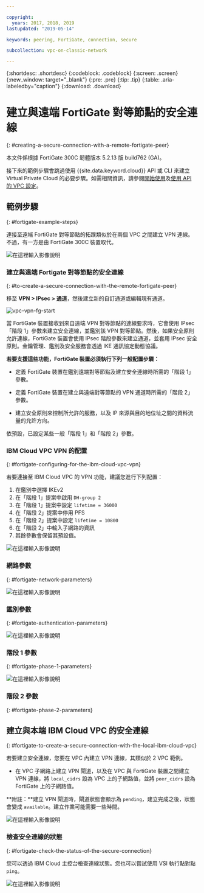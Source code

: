 ```yaml
---

copyright:
  years: 2017, 2018, 2019
lastupdated: "2019-05-14"

keywords: peering, FortiGate, connection, secure

subcollection: vpc-on-classic-network

---
```


{:shortdesc: .shortdesc}
{:codeblock: .codeblock}
{:screen: .screen}
{:new_window: target="_blank"}
{:pre: .pre}
{:tip: .tip}
{:table: .aria-labeledby="caption"}
{:download: .download}


# 建立與遠端 FortiGate 對等節點的安全連線
{: #creating-a-secure-connection-with-a-remote-fortigate-peer}

本文件係根據 FortiGate 300C 韌體版本 5.2.13 版 build762 (GA)。

接下來的範例步驟會跳過使用 {{site.data.keyword.cloud}} API 或 CLI 來建立 Virtual Private Cloud 的必要步驟。如需相關資訊，請參閱[開始使用](/docs/vpc-on-classic?topic=vpc-on-classic-getting-started)及[使用 API 的 VPC 設定](/docs/vpc-on-classic?topic=vpc-on-classic-creating-a-vpc-using-the-rest-apis)。

## 範例步驟
{: #fortigate-example-steps}

連接至遠端 FortiGate 對等節點的拓蹼類似於在兩個 VPC 之間建立 VPN 連線。不過，有一方是由 FortiGate 300C 裝置取代。

![在這裡輸入影像說明](./images/vpc-vpn-fg-figure.png)

### 建立與遠端 Fortigate 對等節點的安全連線
{: #to-create-a-secure-connection-with-the-remote-fortigate-peer}

移至 **VPN \> IPsec \> 通道**，然後建立新的自訂通道或編輯現有通道。

![vpc-vpn-fg-start](./images/vpc-vpn-fg-start.JPG)

當 FortiGate 裝置接收到來自遠端 VPN 對等節點的連線要求時，它會使用 IPsec「階段 1」參數來建立安全連線，並鑑別該 VPN 對等節點。然後，如果安全原則允許連線，FortiGate 裝置會使用 IPsec 階段參數來建立通道，並套用 IPsec 安全原則。金鑰管理、鑑別及安全服務會透過 IKE 通訊協定動態協議。

**若要支援這些功能，FortiGate 裝置必須執行下列一般配置步驟：**

* 定義 FortiGate 裝置在鑑別遠端對等節點及建立安全連線時所需的「階段 1」參數。

* 定義 FortiGate 裝置在建立與遠端對等節點的 VPN 通道時所需的「階段 2」參數。

* 建立安全原則來控制所允許的服務，以及 IP 來源與目的地位址之間的資料流量的允許方向。

依預設，已設定某些一般「階段 1」和「階段 2」參數。

### IBM Cloud VPC VPN 的配置
{: #fortigate-configuring-for-the-ibm-cloud-vpc-vpn}

若要連接至 IBM Cloud VPC 的 VPN 功能，建議您進行下列配置：

1. 在鑑別中選擇 IKEv2
2. 在「階段 1」提案中啟用 `DH-group 2`
3. 在「階段 1」提案中設定 `lifetime = 36000`
4. 在「階段 2」提案中停用 PFS
5. 在「階段 2」提案中設定 `lifetime = 10800`
6. 在「階段 2」中輸入子網路的資訊
7. 其餘參數會保留其預設值。

![在這裡輸入影像說明](./images/vpc-vpn-fg-network.JPG)

### 網路參數
{: #fortigate-network-parameters}

![在這裡輸入影像說明](./images/vpc-vpn-fg-authentication.JPG)

### 鑑別參數
{: #fortigate-authentication-parameters}

![在這裡輸入影像說明](./images/vpc-vpn-fg-phase1.JPG)

### 階段 1 參數
{: #fortigate-phase-1-parameters}

![在這裡輸入影像說明](./images/vpc-vpn-fg-phase2.JPG)

### 階段 2 參數
{: #fortigate-phase-2-parameters}

## 建立與本端 IBM Cloud VPC 的安全連線
{: #fortigate-to-create-a-secure-connection-with-the-local-ibm-cloud-vpc}

若要建立安全連線，您要在 VPC 內建立 VPN 連線，其類似於 2 VPC 範例。

* 在 VPC 子網路上建立 VPN 閘道，以及在 VPC 與 FortiGate 裝置之間建立 VPN 連線，將 `local_cidrs` 設為 VPC 上的子網路值，並將 `peer_cidrs` 設為 FortiGate 上的子網路值。

**附註：**建立 VPN 閘道時，閘道狀態會顯示為 `pending`，建立完成之後，狀態會變成 `available`。建立作業可能需要一些時間。

![在這裡輸入影像說明](images/vpc-vpn-fg-connection.png)

### 檢查安全連線的狀態
{: #fortigate-check-the-status-of-the-secure-connection}

您可以透過 IBM Cloud 主控台檢查連線狀態。您也可以嘗試使用 VSI 執行點對點 `ping`。

![在這裡輸入影像說明](images/vpc-vpn-fg-status.JPG)
